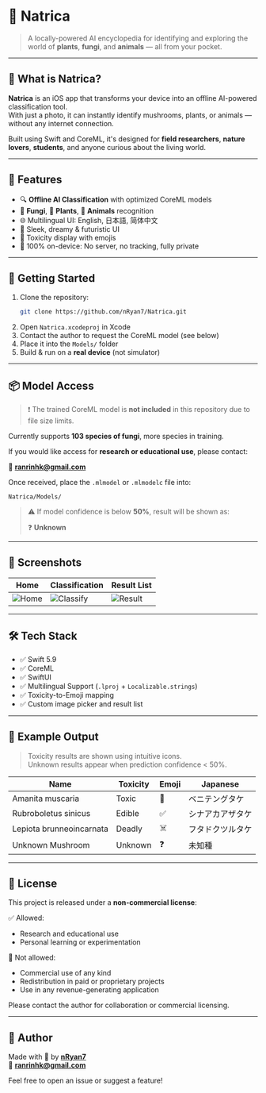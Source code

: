 # 🌿 Natrica

> A locally-powered AI encyclopedia for identifying and exploring the world of **plants**, **fungi**, and **animals** — all from your pocket.

---

## 🧠 What is Natrica?

**Natrica** is an iOS app that transforms your device into an offline AI-powered classification tool.  
With just a photo, it can instantly identify mushrooms, plants, or animals — without any internet connection.

Built using Swift and CoreML, it's designed for **field researchers**, **nature lovers**, **students**, and anyone curious about the living world.

---

## 🚀 Features

- 🔍 **Offline AI Classification** with optimized CoreML models  
- 🍄 **Fungi**, 🌿 **Plants**, 🐾 **Animals** recognition  
- 🌐 Multilingual UI: English, 日本語, 简体中文  
- 🎨 Sleek, dreamy & futuristic UI  
- 🧾 Toxicity display with emojis  
- 🔐 100% on-device: No server, no tracking, fully private  

---

## 📲 Getting Started

1. Clone the repository:
   ```bash
   git clone https://github.com/nRyan7/Natrica.git
   ```
2. Open `Natrica.xcodeproj` in Xcode  
3. Contact the author to request the CoreML model (see below)  
4. Place it into the `Models/` folder  
5. Build & run on a **real device** (not simulator)

---

## 📦 Model Access

> ❗ The trained CoreML model is **not included** in this repository due to file size limits.

Currently supports **103 species of fungi**, more species in training.

If you would like access for **research or educational use**, please contact:

📧 **ranrinhk@gmail.com**

Once received, place the `.mlmodel` or `.mlmodelc` file into:

```
Natrica/Models/
```

> ⚠️ If model confidence is below **50%**, result will be shown as:  
>  
> ❓ **Unknown**

---

## 📸 Screenshots

| Home | Classification | Result List |
|------|----------------|-------------|
| ![Home](screenshots/home.png) | ![Classify](screenshots/classify.png) | ![Result](screenshots/result.png) |

---

## 🛠️ Tech Stack

- ✅ Swift 5.9  
- ✅ CoreML  
- ✅ SwiftUI  
- ✅ Multilingual Support (`.lproj` + `Localizable.strings`)  
- ✅ Toxicity-to-Emoji mapping  
- ✅ Custom image picker and result list  

---

## 🧪 Example Output

> Toxicity results are shown using intuitive icons.  
> Unknown results appear when prediction confidence < 50%.

| Name                      | Toxicity | Emoji | Japanese            |
|---------------------------|----------|-------|---------------------|
| Amanita muscaria          | Toxic    | 🍄     | ベニテングタケ       |
| Rubroboletus sinicus      | Edible   | ✅     | シナアカアザタケ     |
| Lepiota brunneoincarnata  | Deadly   | ☠️     | フタドクツルタケ      |
| Unknown Mushroom          | Unknown  | ❓     | 未知種               |

---

## 📄 License

This project is released under a **non-commercial license**:

✅ Allowed:
- Research and educational use
- Personal learning or experimentation

🚫 Not allowed:
- Commercial use of any kind
- Redistribution in paid or proprietary projects
- Use in any revenue-generating application

Please contact the author for collaboration or commercial licensing.

---

## 🙋 Author

Made with 🍄 by **[nRyan7](https://github.com/nRyan7)**  
📧 **ranrinhk@gmail.com**

Feel free to open an issue or suggest a feature!
